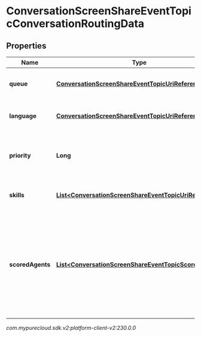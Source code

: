 # ConversationScreenShareEventTopicConversationRoutingData


## Properties

| Name | Type | Description | Notes |
| ------------ | ------------- | ------------- | ------------- |
| **queue** | [**ConversationScreenShareEventTopicUriReference**](ConversationScreenShareEventTopicUriReference) | A UriReference for a resource |  [optional] |
| **language** | [**ConversationScreenShareEventTopicUriReference**](ConversationScreenShareEventTopicUriReference) | A UriReference for a resource |  [optional] |
| **priority** | **Long** | The priority of the conversation to use for routing decisions |  [optional] |
| **skills** | [**List&lt;ConversationScreenShareEventTopicUriReference&gt;**](ConversationScreenShareEventTopicUriReference) | The skills to use for routing decisions |  [optional] |
| **scoredAgents** | [**List&lt;ConversationScreenShareEventTopicScoredAgent&gt;**](ConversationScreenShareEventTopicScoredAgent) | A collection of agents and their assigned scores for this conversation (0 - 100, higher being better), for use in routing to preferred agents |  [optional] |




_com.mypurecloud.sdk.v2:platform-client-v2:230.0.0_
